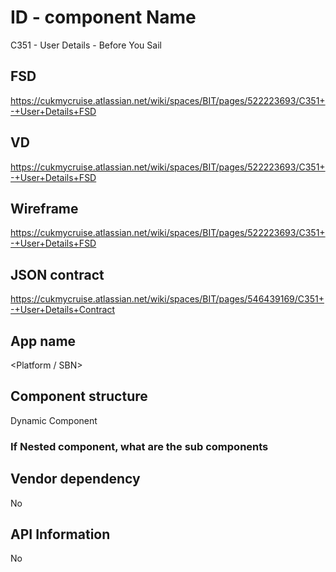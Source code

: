 # ID - component Name
C351 - User Details - Before You Sail

## FSD
https://cukmycruise.atlassian.net/wiki/spaces/BIT/pages/522223693/C351+-+User+Details+FSD
## VD
https://cukmycruise.atlassian.net/wiki/spaces/BIT/pages/522223693/C351+-+User+Details+FSD

## Wireframe
https://cukmycruise.atlassian.net/wiki/spaces/BIT/pages/522223693/C351+-+User+Details+FSD

## JSON contract
https://cukmycruise.atlassian.net/wiki/spaces/BIT/pages/546439169/C351+-+User+Details+Contract
## App name
<Platform / SBN>

## Component structure
Dynamic Component

### If Nested component, what are the sub components

## Vendor dependency
No

## API Information
No